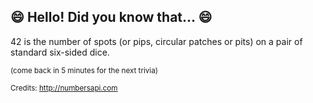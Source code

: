## :smile: Hello! Did you know that... :smile:
42 is the number of spots (or pips, circular patches or pits) on a pair of standard six-sided dice.

<sup>(come back in 5 minutes for the next trivia)</sup>


<sup>Credits: http://numbersapi.com</sup>
